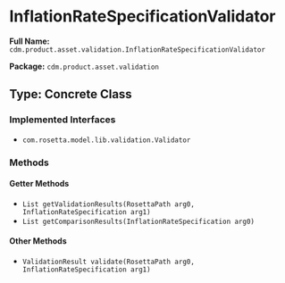 # InflationRateSpecificationValidator

**Full Name:** `cdm.product.asset.validation.InflationRateSpecificationValidator`

**Package:** `cdm.product.asset.validation`

## Type: Concrete Class

### Implemented Interfaces

- `com.rosetta.model.lib.validation.Validator`

### Methods

#### Getter Methods

- `List getValidationResults(RosettaPath arg0, InflationRateSpecification arg1)`
- `List getComparisonResults(InflationRateSpecification arg0)`

#### Other Methods

- `ValidationResult validate(RosettaPath arg0, InflationRateSpecification arg1)`

